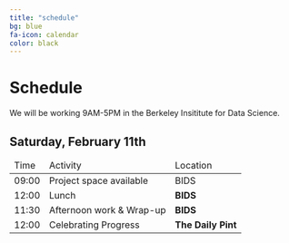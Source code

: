 ```yaml
---
title: "schedule"
bg: blue
fa-icon: calendar
color: black
---
```


# Schedule

We will be working 9AM-5PM in the Berkeley Insititute for Data Science.

## Saturday, February 11th

<div class="table-responsive">
  <table class="table">
    <thead><tr><td>Time</td><td>Activity</td><td>Location</td></tr></thead>
    <tbody>
      <tr><td>09:00</td><td>Project space available</td><td>BIDS</td></tr>
      <tr><td>12:00</td><td>Lunch</td><td><b>BIDS</b></td></tr>
      <tr><td>11:30</td><td>Afternoon work & Wrap-up</td><td><b>BIDS</b></td></tr>
      <tr><td>12:00</td><td>Celebrating Progress</td><td><b>The Daily Pint</b></td></tr>
    </tbody>
  </table>
</div>
